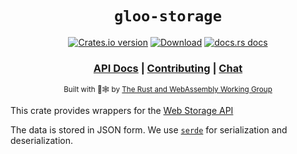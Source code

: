 <div align="center">

  <h1><code>gloo-storage</code></h1>

  <p>
    <a href="https://crates.io/crates/gloo-storage"><img src="https://img.shields.io/crates/v/gloo-storage.svg?style=flat-square" alt="Crates.io version" /></a>
    <a href="https://crates.io/crates/gloo-storage"><img src="https://img.shields.io/crates/d/gloo-storage.svg?style=flat-square" alt="Download" /></a>
    <a href="https://docs.rs/gloo-storage"><img src="https://img.shields.io/badge/docs-latest-blue.svg?style=flat-square" alt="docs.rs docs" /></a>
  </p>

  <h3>
    <a href="https://docs.rs/gloo-storage">API Docs</a>
    <span> | </span>
    <a href="https://github.com/rustwasm/gloo/blob/master/CONTRIBUTING.md">Contributing</a>
    <span> | </span>
    <a href="https://discordapp.com/channels/442252698964721669/443151097398296587">Chat</a>
  </h3>

  <sub>Built with 🦀🕸 by <a href="https://rustwasm.github.io/">The Rust and WebAssembly Working Group</a></sub>
</div>

This crate provides wrappers for the
[Web Storage API](https://developer.mozilla.org/en-US/docs/Web/API/Web_Storage_API)

The data is stored in JSON form. We use [`serde`](https://serde.rs) for
serialization and deserialization.
